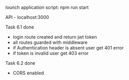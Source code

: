 lounch application script: npm run start

API - localhost:3000

Task 6.1 done

- login route created and return jwt token
- all routes guarded with middleware
- if Authentication header is absent user get 401 error
- if token is invalid user get 403 error

Task 6.2 done
- CORS enabled



